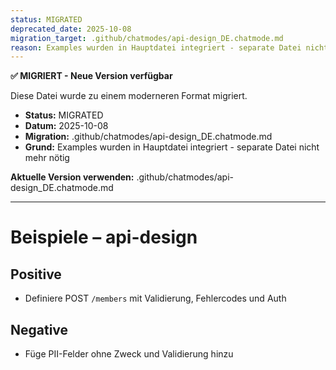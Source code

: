 ```yaml
---
status: MIGRATED
deprecated_date: 2025-10-08
migration_target: .github/chatmodes/api-design_DE.chatmode.md
reason: Examples wurden in Hauptdatei integriert - separate Datei nicht mehr nötig
---
```


**✅ MIGRIERT - Neue Version verfügbar**

Diese Datei wurde zu einem moderneren Format migriert.

- **Status:** MIGRATED
- **Datum:** 2025-10-08
- **Migration:** .github/chatmodes/api-design_DE.chatmode.md
- **Grund:** Examples wurden in Hauptdatei integriert - separate Datei nicht mehr nötig

**Aktuelle Version verwenden:** .github/chatmodes/api-design_DE.chatmode.md

---

# Beispiele – api-design

## Positive
- Definiere POST `/members` mit Validierung, Fehlercodes und Auth

## Negative
- Füge PII-Felder ohne Zweck und Validierung hinzu
